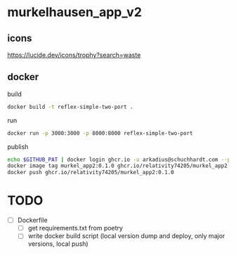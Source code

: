 # murkelhausen_app_v2

## icons

https://lucide.dev/icons/trophy?search=waste


## docker

build
```bash
docker build -t reflex-simple-two-port .
```

run
```bash
docker run -p 3000:3000 -p 8000:8000 reflex-simple-two-port
```

publish
```bash
echo $GITHUB_PAT | docker login ghcr.io -u arkadius@schuchhardt.com --password-stdin
docker image tag murkel_app2:0.1.0 ghcr.io/relativity74205/murkel_app2:0.1.0
docker push ghcr.io/relativity74205/murkel_app2:0.1.0
```

# TODO

- [ ] Dockerfile
  - [ ] get requirements.txt from poetry
  - [ ] write docker build script (local version dump and deploy, only major versions, local push)
